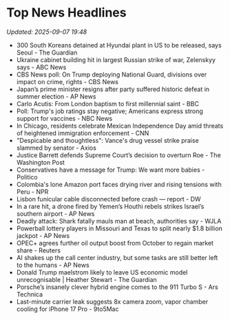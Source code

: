 # Top News Headlines

_Updated: 2025-09-07 19:48_

- 300 South Koreans detained at Hyundai plant in US to be released, says Seoul - The Guardian
- Ukraine cabinet building hit in largest Russian strike of war, Zelenskyy says - ABC News
- CBS News poll: On Trump deploying National Guard, divisions over impact on crime, rights - CBS News
- Japan’s prime minister resigns after party suffered historic defeat in summer election - AP News
- Carlo Acutis: From London baptism to first millennial saint - BBC
- Poll: Trump's job ratings stay negative; Americans express strong support for vaccines - NBC News
- In Chicago, residents celebrate Mexican Independence Day amid threats of heightened immigration enforcement - CNN
- "Despicable and thoughtless": Vance's drug vessel strike praise slammed by senator - Axios
- Justice Barrett defends Supreme Court’s decision to overturn Roe - The Washington Post
- Conservatives have a message for Trump: We want more babies - Politico
- Colombia's lone Amazon port faces drying river and rising tensions with Peru - NPR
- Lisbon funicular cable disconnected before crash — report - DW
- In a rare hit, a drone fired by Yemen’s Houthi rebels strikes Israel’s southern airport - AP News
- Deadly attack: Shark fatally mauls man at beach, authorities say - WJLA
- Powerball lottery players in Missouri and Texas to split nearly $1.8 billion jackpot - AP News
- OPEC+ agrees further oil output boost from October to regain market share - Reuters
- AI shakes up the call center industry, but some tasks are still better left to the humans - AP News
- Donald Trump maelstrom likely to leave US economic model unrecognisable | Heather Stewart - The Guardian
- Porsche’s insanely clever hybrid engine comes to the 911 Turbo S - Ars Technica
- Last-minute carrier leak suggests 8x camera zoom, vapor chamber cooling for iPhone 17 Pro - 9to5Mac
